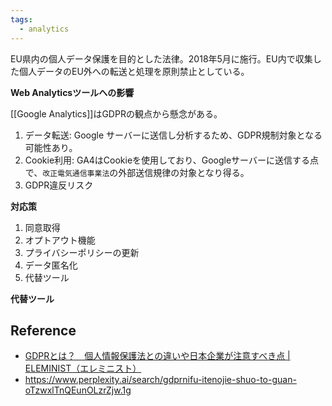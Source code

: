 ```yaml
---
tags:
  - analytics
---
```

EU県内の個人データ保護を目的とした法律。2018年5月に施行。EU内で収集した個人データのEU外への転送と処理を原則禁止としている。

**Web Analyticsツールへの影響**

[[Google Analytics]]はGDPRの観点から懸念がある。
1. データ転送: Google サーバーに送信し分析するため、GDPR規制対象となる可能性あり。
2. Cookie利用: GA4はCookieを使用しており、Googleサーバーに送信する点で、`改正電気通信事業法`の外部送信規律の対象となり得る。
3. GDPR違反リスク

**対応策**
1. 同意取得
2. オプトアウト機能
3. プライバシーポリシーの更新
4. データ匿名化
5. 代替ツール

**代替ツール**


## Reference
- [GDPRとは？　個人情報保護法との違いや日本企業が注意すべき点 | ELEMINIST（エレミニスト）](https://eleminist.com/article/3127)
- https://www.perplexity.ai/search/gdprnifu-itenojie-shuo-to-guan-oTzwxlTnQEunOLzrZjw.1g